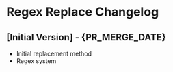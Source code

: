 # Regex Replace Changelog

## [Initial Version] - {PR_MERGE_DATE}

- Initial replacement method
- Regex system

